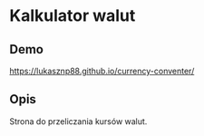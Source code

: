 # Kalkulator walut

## Demo

https://lukasznp88.github.io/currency-conventer/

## Opis

Strona do przeliczania kursów walut. 
